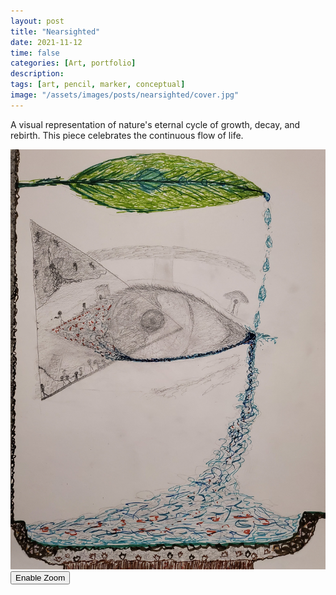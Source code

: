 ```yaml
---
layout: post
title: "Nearsighted"
date: 2021-11-12
time: false
categories: [Art, portfolio]
description: 
tags: [art, pencil, marker, conceptual]
image: "/assets/images/posts/nearsighted/cover.jpg"
---
```


A visual representation of nature's eternal cycle of growth, decay, and rebirth. This piece celebrates the continuous flow of life.

<div class="magnify-container">
  <img src="/assets/images/posts/nearsighted/cover.jpg" alt="Nearsighted" class="main-image">
  <div class="magnifying-glass"></div>
  <button class="magnify-toggle">Enable Zoom</button>
</div>
